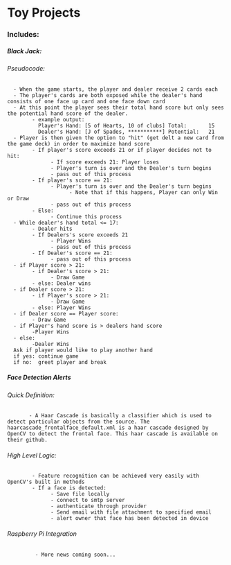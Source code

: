 # Toy Projects
### Includes:
##### Black Jack:
###### Pseudocode:
      - When the game starts, the player and dealer receive 2 cards each
      - The player's cards are both exposed while the dealer's hand consists of one face up card and one face down card
      - At this point the player sees their total hand score but only sees the potential hand score of the dealer.
            - example output: 
              Player's Hand: [5 of Hearts, 10 of clubs] Total:       15
              Dealer's Hand: [J of Spades, ***********] Potential:   21
      - Player is then given the option to "hit" (get delt a new card from the game deck) in order to maximize hand score
            - If player's score exceeds 21 or if player decides not to hit:
                  - If score exceeds 21: Player loses
                  - Player's turn is over and the Dealer's turn begins
                  - pass out of this process
            - If player's score == 21:
                  - Player's turn is over and the Dealer's turn begins
                        - Note that if this happens, Player can only Win or Draw
                  - pass out of this process
            - Else:
                  - Continue this process
      - While dealer's hand total <= 17:
            - Dealer hits
            - If Dealers's score exceeds 21
                  - Player Wins
                  - pass out of this process
            - If Dealer's score == 21:
                  - pass out of this process          
      - if Player score > 21:
            - if Dealer's score > 21:
                  - Draw Game
            - else: Dealer wins
      - if Dealer score > 21:
            - if Player's score > 21:
                  - Draw Game
            - else: Player Wins
      - if Dealer score == Player score:
            - Draw Game
      - if Player's hand score is > dealers hand score
            -Player Wins
      - else: 
            -Dealer Wins
      Ask if player would like to play another hand
      if yes: continue game
      if no:  greet player and break
##### Face Detection Alerts
###### Quick Definition:
           - A Haar Cascade is basically a classifier which is used to detect particular objects from the source. The haarcascade_frontalface_default.xml is a haar cascade designed by OpenCV to detect the frontal face. This haar cascade is available on their github.
###### High Level Logic:
            - Feature recognition can be achieved very easily with OpenCV's built in methods
            - If a face is detected:
                  - Save file locally
                  - connect to smtp server
                  - authenticate through provider
                  - Send email with file attachment to specified email
                  - alert owner that face has been detected in device   
 ###### Raspberry Pi Integration
             - More news coming soon...

            

      

